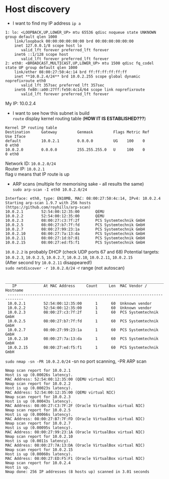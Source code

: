 # Host discovery

- I want to find my IP address
`ip a`
```
1: lo: <LOOPBACK,UP,LOWER_UP> mtu 65536 qdisc noqueue state UNKNOWN group default qlen 1000
    link/loopback 00:00:00:00:00:00 brd 00:00:00:00:00:00
    inet 127.0.0.1/8 scope host lo
       valid_lft forever preferred_lft forever
    inet6 ::1/128 scope host 
       valid_lft forever preferred_lft forever
2: eth0: <BROADCAST,MULTICAST,UP,LOWER_UP> mtu 1500 qdisc fq_codel state UP group default qlen 1000
    link/ether 08:00:27:50:4c:14 brd ff:ff:ff:ff:ff:ff
    inet **10.0.2.4/24** brd 10.0.2.255 scope global dynamic noprefixroute eth0
       valid_lft 357sec preferred_lft 357sec
    inet6 fe80::a00:27ff:fe50:4c14/64 scope link noprefixroute 
       valid_lft forever preferred_lft forever
```
My IP: 10.0.2.4

- I want to see how this subnet is build  
`route` display kernel routing table (**HOW IT IS ESTABLISHED???**)  
```
Kernel IP routing table
Destination     Gateway         Genmask         Flags Metric Ref    Use Iface
default         10.0.2.1        0.0.0.0         UG    100    0        0 eth0
10.0.2.0        0.0.0.0         255.255.255.0   U     100    0        0 eth0
```
Network ID: `10.0.2.0/24`  
Router IP: `10.0.2.1`  
flag `U` means that IP route is up  

- ARP scans (multiple for memorising sake - all results the same)  
`sudo arp-scan -I eth0 10.0.2.0/24`  
```
Interface: eth0, type: EN10MB, MAC: 08:00:27:50:4c:14, IPv4: 10.0.2.4
Starting arp-scan 1.9.7 with 256 hosts (https://github.com/royhills/arp-scan)
10.0.2.1        52:54:00:12:35:00       QEMU
10.0.2.2        52:54:00:12:35:00       QEMU
10.0.2.3        08:00:27:c3:7f:2f       PCS Systemtechnik GmbH
10.0.2.5        08:00:27:b7:7f:fd       PCS Systemtechnik GmbH
10.0.2.7        08:00:27:99:23:1a       PCS Systemtechnik GmbH
10.0.2.10       08:00:27:7a:13:da       PCS Systemtechnik GmbH
10.0.2.11       08:00:27:1d:b7:81       PCS Systemtechnik GmbH
10.0.2.15       08:00:27:ed:f5:f1       PCS Systemtechnik GmbH
```
`10.0.2.2` is probably DHCP (check UDP ports 67 and 68)
Potential targets: `10.0.2.3`, `10.0.2.5`, `10.0.2.7`, `10.0.2.10`, `10.0.2.11`, `10.0.2.15`  
(After second try `10.0.2.11` disappeared!)  
`sudo netdiscover -r 10.0.2.0/24` -r range (not autoscan)  
```
 _____________________________________________________________________________
   IP            At MAC Address     Count     Len  MAC Vendor / Hostname      
 -----------------------------------------------------------------------------
 10.0.2.1        52:54:00:12:35:00      1      60  Unknown vendor                                                 
 10.0.2.2        52:54:00:12:35:00      1      60  Unknown vendor                                                 
 10.0.2.3        08:00:27:c3:7f:2f      1      60  PCS Systemtechnik GmbH                                         
 10.0.2.5        08:00:27:b7:7f:fd      1      60  PCS Systemtechnik GmbH                                         
 10.0.2.7        08:00:27:99:23:1a      1      60  PCS Systemtechnik GmbH                                         
 10.0.2.10       08:00:27:7a:13:da      1      60  PCS Systemtechnik GmbH                                         
 10.0.2.15       08:00:27:ed:f5:f1      1      60  PCS Systemtechnik GmbH
 ```
  `sudo nmap -sn -PR 10.0.2.0/24` -sn no port scanning, -PR ARP scan  
 ```
 Nmap scan report for 10.0.2.1
Host is up (0.00026s latency).
MAC Address: 52:54:00:12:35:00 (QEMU virtual NIC)
Nmap scan report for 10.0.2.2
Host is up (0.00023s latency).
MAC Address: 52:54:00:12:35:00 (QEMU virtual NIC)
Nmap scan report for 10.0.2.3
Host is up (0.00043s latency).
MAC Address: 08:00:27:C3:7F:2F (Oracle VirtualBox virtual NIC)
Nmap scan report for 10.0.2.5
Host is up (0.00066s latency).
MAC Address: 08:00:27:B7:7F:FD (Oracle VirtualBox virtual NIC)
Nmap scan report for 10.0.2.7
Host is up (0.00095s latency).
MAC Address: 08:00:27:99:23:1A (Oracle VirtualBox virtual NIC)
Nmap scan report for 10.0.2.10
Host is up (0.0011s latency).
MAC Address: 08:00:27:7A:13:DA (Oracle VirtualBox virtual NIC)
Nmap scan report for 10.0.2.15
Host is up (0.00060s latency).
MAC Address: 08:00:27:ED:F5:F1 (Oracle VirtualBox virtual NIC)
Nmap scan report for 10.0.2.4
Host is up.
Nmap done: 256 IP addresses (8 hosts up) scanned in 3.01 seconds
```

